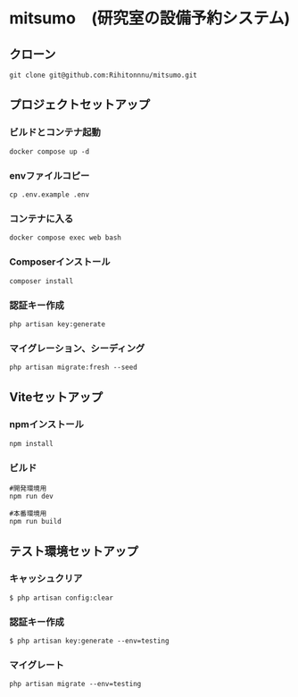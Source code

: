 # mitsumo　(研究室の設備予約システム)

## クローン
```
git clone git@github.com:Rihitonnnu/mitsumo.git
```

## プロジェクトセットアップ
### ビルドとコンテナ起動
```
docker compose up -d
```

### envファイルコピー
```
cp .env.example .env
```

### コンテナに入る
```
docker compose exec web bash
```

### Composerインストール
```
composer install
```

### 認証キー作成
```
php artisan key:generate
```

### マイグレーション、シーディング
```
php artisan migrate:fresh --seed
```

## Viteセットアップ
### npmインストール
```
npm install
```

### ビルド
```
#開発環境用
npm run dev

#本番環境用
npm run build
```
## テスト環境セットアップ

### キャッシュクリア
```
$ php artisan config:clear
```
### 認証キー作成
```
$ php artisan key:generate --env=testing
```
### マイグレート
```
php artisan migrate --env=testing
```
